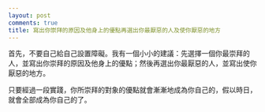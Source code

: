 ```yaml
---
layout: post
comments: true
title: 寫出你崇拜的原因及他身上的優點再選出你最厭惡的人及使你厭惡的地方
---
```




首先，不要自己給自己設置障礙。我有一個小小的建議：先選擇一個你最崇拜的人，並寫出你崇拜的原因及他身上的優點；然後再選出你最厭惡的人，並寫出使你厭惡的地方。



只要經過一段實踐，你所崇拜的對象的優點就會漸漸地成為你自己的，假以時日，就會全部成為你自己的了。

